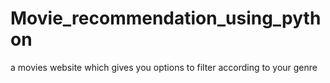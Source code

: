 # Movie_recommendation_using_python
a movies website which gives you options to filter according to your genre 
